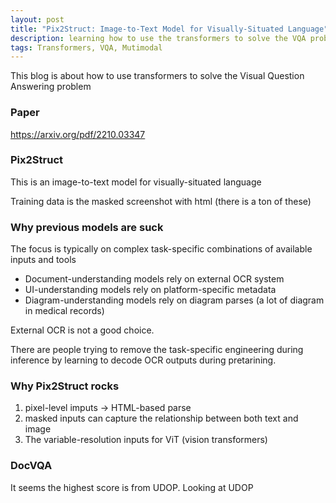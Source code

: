 ```yaml
---
layout: post
title: "Pix2Struct: Image-to-Text Model for Visually-Situated Language"
description: learning how to use the transformers to solve the VQA problem
tags: Transformers, VQA, Mutimodal
---
```


This blog is about how to use transformers to solve the Visual Question Answering problem

### Paper

https://arxiv.org/pdf/2210.03347


### Pix2Struct

This is an image-to-text model for visually-situated language

Training data is the masked screenshot with html (there is a ton of these)

### Why previous models are suck

The focus is typically on complex task-specific combinations of available inputs and tools

- Document-understanding models rely on external OCR system
- UI-understanding models rely on platform-specific metadata
- Diagram-understanding models rely on diagram parses (a lot of diagram in medical records)

External OCR is not a good choice. 

There are people trying to remove the task-specific engineering during inference by learning to decode OCR outputs
during pretarining.

### Why Pix2Struct rocks

1. pixel-level imputs -> HTML-based parse
2. masked inputs can capture the relationship between both text and image
3. The variable-resolution inputs for ViT (vision transformers)

### DocVQA
It seems the highest score is from UDOP. Looking at UDOP







